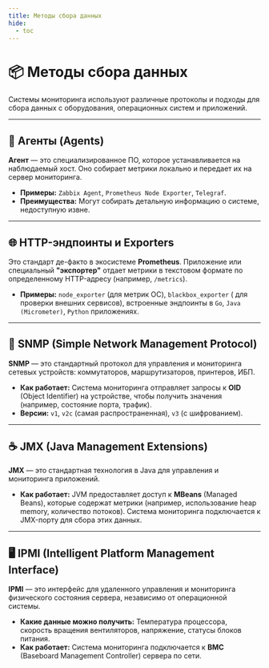 ```yaml
---
title: Методы сбора данных
hide:
  - toc
---
```


# 📦 Методы сбора данных

Системы мониторинга используют различные протоколы и подходы для сбора данных с оборудования, операционных систем и приложений.

---

## 🔌 Агенты (Agents)

**Агент** — это специализированное ПО, которое устанавливается на наблюдаемый хост. Оно собирает метрики локально и передает их на сервер мониторинга.

*   **Примеры:** `Zabbix Agent`, `Prometheus Node Exporter`, `Telegraf`.
*   **Преимущества:** Могут собирать детальную информацию о системе, недоступную извне.

---

## 🌐 HTTP-эндпоинты и Exporters

Это стандарт де-факто в экосистеме **Prometheus**. Приложение или специальный **"экспортер"** отдает метрики в текстовом формате по определенному HTTP-адресу (например, `/metrics`).

*   **Примеры:** `node_exporter` (для метрик ОС), `blackbox_exporter` ( для проверки внешних сервисов), встроенные эндпоинты в `Go`, `Java (Micrometer)`, `Python` приложениях.

---

## 📡 SNMP (Simple Network Management Protocol)

**SNMP** — это стандартный протокол для управления и мониторинга сетевых устройств: коммутаторов, маршрутизаторов, принтеров, ИБП.

*   **Как работает:** Система мониторинга отправляет запросы к **OID** (Object Identifier) на устройстве, чтобы получить значения (например, состояние порта, трафик).
*   **Версии:** `v1`, `v2c` (самая распространенная), `v3` (с шифрованием).

---

## ☕ JMX (Java Management Extensions)

**JMX** — это стандартная технология в Java для управления и мониторинга приложений.

*   **Как работает:** JVM предоставляет доступ к **MBeans** (Managed Beans), которые содержат метрики (например, использование heap memory, количество потоков). Система мониторинга подключается к JMX-порту для сбора этих данных.

---

## 🖥️ IPMI (Intelligent Platform Management Interface)

**IPMI** — это интерфейс для удаленного управления и мониторинга физического состояния сервера, независимо от операционной системы.

*   **Какие данные можно получить:** Температура процессора, скорость вращения вентиляторов, напряжение, статусы блоков питания.
*   **Как работает:** Система мониторинга подключается к **BMC** (Baseboard Management Controller) сервера по сети.